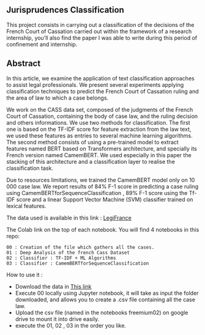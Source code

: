 ## Jurisprudences Classification

This project consists in carrying out a classification of the decisions of the French Court of Cassation carried out within the framework of a research internship,  you'll also find the paper I was able to write during this period of confinement and internship.

## Abstract


In this article, we examine the application of text classification approaches to assist
legal professionals. We present several experiments applying classification techniques to
predict the French Court of Cassation ruling and the area of law to which a case belongs.

We work on the CASS data set, composed of the judgments of the French Court of
Cassation, containing the body of case law, and the ruling decision and others informations.
We use two methods for classification. The first one is based on the TF-IDF score for
feature extraction from the law text, we used these features as entries to several machine
learning algorithms. The second method consists of using a pre-trained model to extract
features named BERT based on Transformers architecture, and specially its French version
named CamemBERT. We used especially in this paper the stacking of this architecture
and a classification layer to realise the classification task.

Due to resources limitations, we trained the CamemBERT model only on 10 000 case
law.
We report results of 84% F-1 score in predicting a case ruling using CamemBERTforSequenceClassification , 89% F-1 score using the Tf-IDF score and a linear Support Vector
Machine (SVM) classifier trained on lexical features.

The data used is available in this link  : [LegiFrance](https://echanges.dila.gouv.fr/OPENDATA/CASS/)


The Colab link on the top of each notebook.
You will find 4 notebooks in this repo:
	
	00 : Creation of the file which gathers all the cases. 
	01 : Deep Analysis of the french Cass Dataset 
	02 : Classifier : TF-IDF + ML Algorithms
	03 : Classifier : CamemBERTforSequenceClassification
	
	
	
	
How to use it  : 

* Download the data in [This link](https://echanges.dila.gouv.fr/OPENDATA/CASS/)
* Execute 00 locally using Jupyter notebook, it will take as input the folder downloaded, and allows you to create a .csv file containing all the case law.
* Upload the csv file (named in the notebooks freemium02) on google drive to mount it into drive easily.
* execute the 01, 02 , 03 in the order you like.




	
